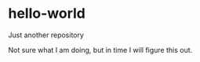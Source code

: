 # hello-world
Just another repository

Not sure what I am doing, but in time I will figure this out. 
